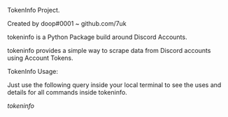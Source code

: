 TokenInfo Project.

Created by doop#0001 ~ github.com/7uk

tokeninfo is a Python Package build around Discord Accounts. 

tokeninfo provides a simple way to scrape data from Discord accounts using Account Tokens. 

TokenInfo Usage:

Just use the following query inside your local terminal to see the uses and details for all commands inside tokeninfo.

*tokeninfo*



